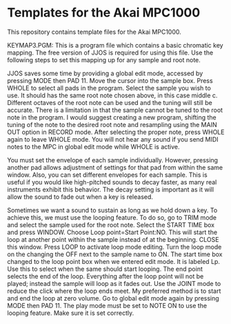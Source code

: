# Templates for the Akai MPC1000

This repository contains template files for the Akai MPC1000.

KEYMAP3.PGM:
This is a program file which contains a basic chromatic key mapping. The free version of JJOS is required for using this file. Use the following steps to set this mapping up for any sample and root note.

JJOS saves some time by providing a global edit mode, accessed by pressing MODE then PAD 11. Move the cursor into the sample box. Press WHOLE to select all pads in the program. Select the sample you wish to use. It should has the same root note chosen above, in this case middle c. Different octaves of the root note can be used and the tuning will still be accurate. There is a limitation in that the sample cannot be tuned to the root note in the program. I would suggest creating a new program, shifting the tuning of the note to the desired root note and resampling using the MAIN OUT option in RECORD mode. After selecting the proper note, press WHOLE again to leave WHOLE mode. You will not hear any sound if you send MIDI notes to the MPC in global edit mode while WHOLE is active.

You must set the envelope of each sample individually. However, pressing another pad allows adjustment of settings for that pad from within the same window. Also, you can set different envelopes for each sample. This is useful if you would like high-pitched sounds to decay faster, as many real instruments exhibit this behavior. The decay setting is important as it will allow the sound to fade out when a key is released.

Sometimes we want a sound to sustain as long as we hold down a key. To achieve this, we must use the looping feature. To do so, go to TRIM mode and select the sample used for the root note. Select the START TIME box and press WINDOW. Choose Loop point=Start Point:NO. This will start the loop at another point within the sample instead of at the beginning. CLOSE this window. Press LOOP to activate loop mode editing. Turn the loop mode on the changing the OFF next to the sample name to ON. The start time box changed to the loop point box when we entered edit mode. It is labeled Lp. Use this to select when the same should start looping. The end point selects the end of the loop. Everything after the loop point will not be played; instead the sample will loop as it fades out. Use the JOINT mode to reduce the click where the loop ends meet. My preferred method is to start and end the loop at zero volume. Go to global edit mode again by pressing MODE then PAD 11. The play mode must be set to NOTE ON to use the looping feature. Make sure it is set correctly.


